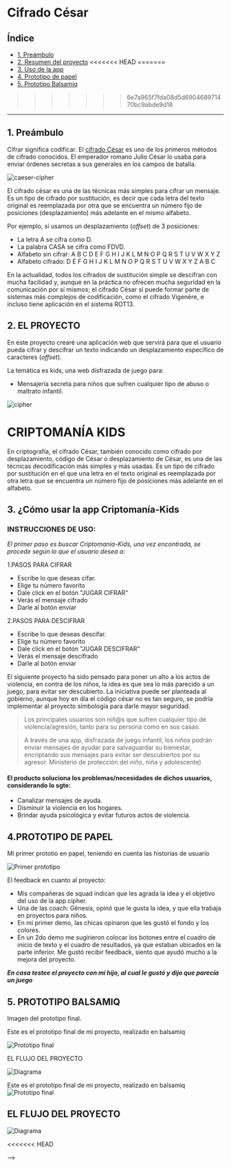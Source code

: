 # Cifrado César

## Índice

* [1. Preámbulo](#1-preámbulo)
* [2. Resumen del proyecto](#2-resumen-del-proyecto)
<<<<<<< HEAD
=======
* [3. Uso de la app](#3-Uso-de-la-App)
* [4. Prototipo de papel](#4-Prototipo-de-papel)
* [5. Prototipo Balsamiq](#5-Prototipo-Balsamiq)
>>>>>>> 6e7a965f7fda08d5d690468971470bc9abde9d18

***

## 1. Preámbulo

Cifrar significa codificar. El [cifrado César](https://en.wikipedia.org/wiki/Caesar_cipher)
es uno de los primeros métodos de cifrado conocidos. El emperador romano Julio
César lo usaba para enviar órdenes secretas a sus generales en los campos de
batalla.

![caeser-cipher](https://upload.wikimedia.org/wikipedia/commons/thumb/2/2b/Caesar3.svg/2000px-Caesar3.svg.png)

El cifrado césar es una de las técnicas más simples para cifrar un mensaje. Es
un tipo de cifrado por sustitución, es decir que cada letra del texto original
es reemplazada por otra que se encuentra un número fijo de posiciones
(desplazamiento) más adelante en el mismo alfabeto.

Por ejemplo, si usamos un desplazamiento (_offset_) de 3 posiciones:

* La letra A se cifra como D.
* La palabra CASA se cifra como FDVD.
* Alfabeto sin cifrar: A B C D E F G H I J K L M N O P Q R S T U V W X Y Z
* Alfabeto cifrado: D E F G H I J K L M N O P Q R S T U V W X Y Z A B C

En la actualidad, todos los cifrados de sustitución simple se descifran con
mucha facilidad y, aunque en la práctica no ofrecen mucha seguridad en la
comunicación por sí mismos; el cifrado César sí puede formar parte de sistemas
más complejos de codificación, como el cifrado Vigenère, e incluso tiene
aplicación en el sistema ROT13.

## 2. EL PROYECTO

En este proyecto crearé una aplicación
web que servirá para que el usuario pueda cifrar y descifrar un texto indicando
un desplazamiento específico de caracteres (_offset_).

La temática es kids, una web disfrazada de juego para: 

* Mensajería secreta para niños que sufren cualquier tipo de abuso o maltrato infantil.

![cipher](https://user-images.githubusercontent.com/68177371/99621658-7665aa80-29f6-11eb-8adc-e193328c5ecf.jpeg)

# CRIPTOMANÍA KIDS

En criptografía, el cifrado César, también conocido como cifrado por desplazamiento, código de César o desplazamiento de César, es una de las técnicas decodificación más simples y más usadas. Es un tipo de cifrado por sustitución en el que una letra en el texto original es reemplazada por otra letra que se encuentra un número fijo de posiciones más adelante en el alfabeto.

## 3. ¿Cómo usar la app Criptomanía-Kids

### INSTRUCCIONES DE USO:

*El primer paso es buscar Criptomanía-Kids, una vez encontrada, se procede según lo que el usuario desea a:*

1.PASOS PARA CIFRAR
- Escribe lo que deseas cifar.
- Elige tu número favorito
- Dale click en el botón "JUGAR CIFRAR"
- Verás el mensaje cifrado
- Darle al botón enviar

2.PASOS PARA DESCIFRAR
- Escribe lo que deseas descifar.
- Elige tu número favorito
- Dale click en el botón "JUGAR DESCIFRAR"
- Verás el mensaje descifrado
- Darle al botón enviar
  

El siguiente proyecto ha sido pensado para poner un alto a los actos de violencia, en contra de los niños, la 
idea es que sea lo más parecido a un juego, para evitar ser descubierto. La iniciativa puede ser planteada al 
gobierno, aunque hoy en día el código césar no es tan seguro, se podría implementar al proyecto símbología para 
darle mayor seguridad.

>Los principales usuarios son niñ@s que sufren cualquier tipo de violencia/agresión, tanto para su persona como en sus casas.

>A través de una app, disfrazada de juego infantil, los niños podrán enviar mensajes de ayudar para salvaguardar su bienestar, 
encriptando sus mensajes para evitar ser descubiertos por su agresor.
Ministerio de protección del niño, niña y adolescente)

#### El producto soluciona los problemas/necesidades de dichos usuarios, considerando lo sgte:
- Canalizar mensajes de ayuda.
- Disminuir la violencia en los hogares.
- Brindar ayuda psicológica y evitar futuros actos de violencia.

## 4.PROTOTIPO DE PAPEL
Mi primer prototio en papel, teniendo en cuenta las historias de usuario

![Primer prototipo](src/imagen/Primerprototipo.jpeg)


El feedback en cuanto al proyecto: 
* Mis compañeras de squad indican que les agrada la idea y el objetivo del uso de la app cipher.
* Una de las coach: Génesis, opinó que le gusta la idea, y que ella trabaja en proyectos para niños.
* En mi primer demo, las chicas opinaron que les gustó el fondo y los colores.
* En un 2do demo me sugirieron colocar los botones entre el cuadro de inicio de texto y el cuadro de resultados, ya que estaban ubicados en la parte inferior.
Me gustó recibir feedback, siento que ayudó mucho a la mejora del proyecto. 

***En casa testee el proyecto con mi hijo, al cual le gustó y dijo que parecía un juego***

## 5. PROTOTIPO BALSAMIQ

Imagen del prototipo final.
  
Este es el prototipo final de mi proyecto, realizado en balsamiq

![Prototipo final](src/imagen/balsamiq.jpeg)

EL FLUJO DEL PROYECTO

![Diagrama](src/imagen/diagrama.jpeg)

  
  
Este es el prototipo final de mi proyecto, realizado en balsamiq
![Prototipo final](Imagen/balsamiq.png)

## EL FLUJO DEL PROYECTO
![Diagrama](Imagen/diagrama.png)

  
  



<<<<<<< HEAD
<!--
##### `src/index.html` 
=======
<!--##### `src/index.html` 
>>>>>>> 6e7a965f7fda08d5d690468971470bc9abde9d18

  Este es el punto de entrada a tu aplicación. Este archivo
  debe contener tu _markup_ (HTML) e incluir el CSS y JavaScript necesario.
  
##### `src/cipher.js`
  Acá debes implementar el objeto `cipher`, el cual ya está
  _exportado_ en el _boilerplate_. Este objeto (`cipher`) debe contener dos
  métodos:
  - `cipher.encode(offset, string)`: `offset` es el número de posiciones que
    queremos mover a la derecha en el alfabeto y `string` el mensaje (texto)
    que queremos cifrar.
  - `cipher.decode(offset, string)`: `offset` es el número de posiciones que
    queremos mover a la izquierda en el alfabeto y `string` el mensaje
    (texto) que queremos descifrar.
##### `src/index.js`
  Acá debes escuchar eventos del DOM, invocar `cipher.encode()`
  o `cipher.decode()` según sea necesario y actualizar el resultado en la UI.
##### `test/cipher.spec.js`
  Este archivo contiene algunos tests de ejemplo y acá
  tendrás que implementar los tests para `cipher.encode()` y `cipher.decode()`.

## 6. Hacker edition

Las secciones llamadas _Hacker Edition_ son **opcionales**. Si **terminaste**
con todo lo anterior y te queda tiempo, intenta completarlas. Así podrás
profundizar y/o ejercitar más sobre los objetivos de aprendizaje del proyecto.

La descripción general de este proyecto no menciona qué pasaría con las letras
minúsculas y otros caracteres (como espacios, puntuación, ñ, ...). El
boilerplate incluye algunos tests (comentados en principio) que puedes usar como
punto de partida para implementar el soporte para estos casos.

Tampoco se menciona qué pasaría si el offset fuera negativo. Como parte del
hacker edition te invitamos a explorar también esta caso por tu cuenta.

## 7. Consideraciones técnicas

La lógica del proyecto debe estar implementada completamente en JavaScript. En
este proyecto NO está permitido usar librerías o frameworks, solo JavaScript puro
también conocido como Vanilla JavaScript.

No se debe utilizar la _pseudo-variable_ `this`.

Los tests unitarios deben cubrir un mínimo del 70% de _statements_, _functions_
y _lines_, y un mínimo del 50% de _branches_. El _boilerplate_ ya contiene el
setup y configuración necesaria para ejecutar los tests (pruebas) así como _code
coverage_ para ver el nivel de cobertura de los tests usando el comando `npm
test`.

El _boilerplate_ incluye tests (pruebas) de ejemplo como punto de partida.

Para comenzar este proyecto tendrás que hacer un _fork_ y _clonar_ este
repositorio que contiene el _boilerplate_.

El _boilerplate_ contiene una estructura de archivos como punto de partida así
como toda la configuración de dependencias y tests de ejemplo:

```text
./
├── .babelrc
├── .editorconfig
├── .eslintrc
├── .gitignore
├── README.md
├── package.json
├── src
│   ├── cipher.js
│   ├── index.html
│   ├── index.js
│   └── style.css
└── test
    ├── .eslintrc
    └── cipher.spec.js
```

El _boilerplate_ incluye tareas que ejecutan [eslint](https://eslint.org/) y
[htmlhint](https://github.com/yaniswang/HTMLHint) para verificar el `HTML` y
`JavaScript` con respecto a una guías de estilos. Ambas tareas se ejecutan
automáticamente antes de ejecutar las pruebas (tests) cuando usamos el comando
`npm run test`. En el caso de `JavaScript` estamos usando un archivo de
configuración de `eslint` que se llama `.eslintrc` que contiene un mínimo de
información sobre el parser que usar (qué version de JavaScript/ECMAScript), el
entorno (browser en este caso) y las [reglas recomendadas (`"eslint:recommended"`)](https://eslint.org/docs/rules/).
En cuanto a reglas/guías de estilo en sí,
usaremos las recomendaciones _por defecto_ de tanto `eslint` como `htmlhint`.

***

## 8. Pistas, tips y lecturas complementarias

### Primeros pasos

1. Antes que nada, asegúrate de tener un :pencil: editor de texto en
  condiciones, algo como [Atom](https://atom.io/) o
  [Code](https://code.visualstudio.com/).
2. Para ejecutar los comandos a continuación necesitarás una :shell:
  [UNIX Shell](https://github.com/Laboratoria/bootcamp/tree/master/topics/shell),
  que es un programita que interpreta líneas de comando (command-line
  interpreter) así como tener [git](https://github.com/Laboratoria/bootcamp/tree/master/topics/scm/01-git)
  instalado. Si usas un sistema operativo "UNIX-like", como GNU/Linux o MacOS,
  ya tienes una _shell_ (terminal) instalada por defecto (y probablemente `git`
  también). Si usas Windows puedes usar la versión completa de [Cmder](https://cmder.net/)
  que incluye [Git bash](https://git-scm.com/download/win) y si tienes Windows 10
  o superior puedes usar [Windows Subsystem for Linux](https://docs.microsoft.com/en-us/windows/wsl/install-win10).
3. Una de las integrantes del equipo debe realizar un :fork_and_knife:
  [fork](https://help.github.com/articles/fork-a-repo/) del repo de tu cohort,
  tus _coaches_ te compartirán un _link_ a un repo y te darán acceso de lectura
  en ese repo. La otra integrante del equipo deber hacer un fork **del
  repositorio de su compañera** y
  [configurar](https://gist.github.com/BCasal/026e4c7f5c71418485c1) un `remote`
  hacia el mismo.
4. :arrow_down: [Clona](https://help.github.com/articles/cloning-a-repository/)
  tu _fork_ a tu computadora (copia local).
5. 📦 Instala las dependencias del proyecto con el comando `npm install`. Esto
  asume que has instalado [Node.js](https://nodejs.org/) (que incluye [npm](https://docs.npmjs.com/)).
6. Si todo ha ido bien, deberías poder ejecutar las :traffic_light:
  pruebas unitarias (unit tests) con el comando `npm test`.
7. Para ver la interfaz de tu programa en el navegador, usa el comando
  `npm start` para arrancar el servidor web y dirígete a
  `http://localhost:5000` en tu navegador.
8. A codear se ha dicho! :rocket:

### Recursos y temas relacionados

A continuación un video de Michelle que te lleva a través de la fórmula
matemática del Cifrado César y un par de cosas más que debes saber para
resolver este proyecto. ¡Escúchala con detenimiento y sigue sus consejos! :)

[![tips caesar cipher](https://img.youtube.com/vi/zd8eVrXhs7Y/0.jpg)](https://www.youtube.com/watch?v=zd8eVrXhs7Y)

[Link](https://www.youtube.com/watch?v=zd8eVrXhs7Y)

También una metodología para empezar a desarrollar tareas con JavaScript:

[![Resolución de problemas con JavaScript](http://i3.ytimg.com/vi/lYfEmhLmu7A/hqdefault.jpg)](https://www.youtube.com/watch?v=lYfEmhLmu7A)

[Link](https://www.youtube.com/watch?v=lYfEmhLmu7A)

Terminal y shell de UNIX:

[![Playlist de Terminal y shell de UNIX](https://img.youtube.com/vi/GB35Eyb-J4c/0.jpg)](https://www.youtube.com/playlist?list=PLiAEe0-R7u8nGH5TEHfSTeDNIvjZFe_Yd)

[Link](https://www.youtube.com/playlist?list=PLiAEe0-R7u8nGH5TEHfSTeDNIvjZFe_Yd)

Control de versiones y trabajo colaborativo con Git y GitHub:

[![Playlist de control de versiones y trabajo colaborativo](https://img.youtube.com/vi/F1EoBbvhaqU/0.jpg)](https://www.youtube.com/playlist?list=PLiAEe0-R7u8k9o3PbT3_QdyoBW_RX8rnV)

[Link](https://www.youtube.com/playlist?list=PLiAEe0-R7u8nGH5TEHfSTeDNIvjZFe_Yd)

Diseño de experiencia de usuario (User Experience Design):

* Ideación
* Prototipado (sketching)
* Testeo e Iteración

Desarrollo Front-end:

* Valores
* Tipos
* Variables
* Control de flujo
* Tests unitarios
* [Aprende más sobre `charCodeAt()`](https://developer.mozilla.org/es/docs/Web/JavaScript/Referencia/Objetos_globales/String/charCodeAt)
* [Aprende más sobre `String.fromCharCode()`](https://developer.mozilla.org/es/docs/Web/JavaScript/Referencia/Objetos_globales/String/fromCharCode)
* [Aprende más sobre `ASCII`](http://conceptodefinicion.de/ascii/)
* [Documentación de NPM](https://docs.npmjs.com/)

Organización del Trabajo:

* [Metodologías Ágiles](https://www.youtube.com/watch?v=v3fLx7VHxGM)
* [Scrum en menos de 2 minutos](https://www.youtube.com/watch?v=TRcReyRYIMg)
* [Scrum en Detalle](https://www.youtube.com/watch?v=nOlwF3HRrAY&t=297s). No
  esperamos que hagas todo eso desde este proyecto. Iremos profundizando poco a
  poco a lo largo del -_bootcamp_.
* [Guía para Cifrado César](https://docs.google.com/presentation/d/e/2PACX-1vTQ7-8LZDHrT4Y6AOBN72Nkfz1eJAeseBHpcHX8BSq0aFCFoZmuMjluMeyFNgK9ISKxTz0H03yGfJiT/pub?start=false&loop=false&delayms=60000)-->

-->
